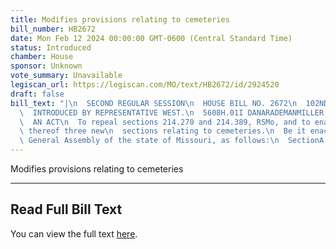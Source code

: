 ```yaml
---
title: Modifies provisions relating to cemeteries
bill_number: HB2672
date: Mon Feb 12 2024 00:00:00 GMT-0600 (Central Standard Time)
status: Introduced
chamber: House
sponsor: Unknown
vote_summary: Unavailable
legiscan_url: https://legiscan.com/MO/text/HB2672/id/2924520
draft: false
bill_text: "|\n  SECOND REGULAR SESSION\n  HOUSE BILL NO. 2672\n  102ND GENERAL ASSEMBLY\n\
  \  INTRODUCED BY REPRESENTATIVE WEST.\n  5608H.01I DANARADEMANMILLER,ChiefClerk\n\
  \  AN ACT\n  To repeal sections 214.270 and 214.389, RSMo, and to enact in lieu\
  \ thereof three new\n  sections relating to cemeteries.\n  Be it enacted by the\
  \ General Assembly of the state of Missouri, as follows:\n  SectionA. Sections214.270and214.389,RSMo,arerepealedandthreenewsections"
---
```

Modifies provisions relating to cemeteries

---

## Read Full Bill Text

You can view the full text [here](https://legiscan.com/MO/text/HB2672/id/2924520).

